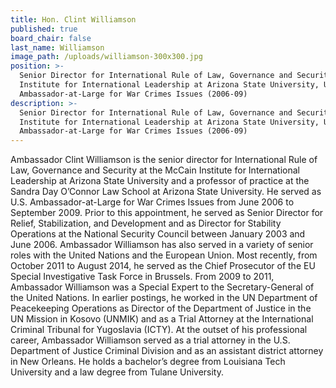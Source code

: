 ```yaml
---
title: Hon. Clint Williamson
published: true
board_chair: false
last_name: Williamson
image_path: /uploads/williamson-300x300.jpg
position: >-
  Senior Director for International Rule of Law, Governance and Security, McCain
  Institute for International Leadership at Arizona State University, U.S.
  Ambassador-at-Large for War Crimes Issues (2006-09)
description: >-
  Senior Director for International Rule of Law, Governance and Security, McCain
  Institute for International Leadership at Arizona State University, U.S.
  Ambassador-at-Large for War Crimes Issues (2006-09)
---
```


Ambassador Clint Williamson is the senior director for International Rule of Law, Governance and Security at the McCain Institute for International Leadership at Arizona State University and a professor of practice at the Sandra Day O’Connor Law School at Arizona State University. He served as U.S. Ambassador-at-Large for War Crimes Issues from June 2006 to September 2009. Prior to this appointment, he served as Senior Director for Relief, Stabilization, and Development and as Director for Stability Operations at the National Security Council between January 2003 and June 2006. Ambassador Williamson has also served in a variety of senior roles with the United Nations and the European Union. Most recently, from October 2011 to August 2014, he served as the Chief Prosecutor of the EU Special Investigative Task Force in Brussels. From 2009 to 2011, Ambassador Williamson was a Special Expert to the Secretary-General of the United Nations. In earlier postings, he worked in the UN Department of Peacekeeping Operations as Director of the Department of Justice in the UN Mission in Kosovo (UNMIK) and as a Trial Attorney at the International Criminal Tribunal for Yugoslavia (ICTY). At the outset of his professional career, Ambassador Williamson served as a trial attorney in the U.S. Department of Justice Criminal Division and as an assistant district attorney in New Orleans. He holds a bachelor’s degree from Louisiana Tech University and a law degree from Tulane University.